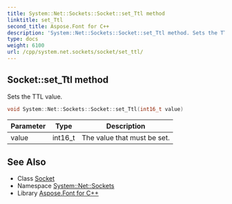 ```yaml
---
title: System::Net::Sockets::Socket::set_Ttl method
linktitle: set_Ttl
second_title: Aspose.Font for C++
description: 'System::Net::Sockets::Socket::set_Ttl method. Sets the TTL value in C++.'
type: docs
weight: 6100
url: /cpp/system.net.sockets/socket/set_ttl/
---
```

## Socket::set_Ttl method


Sets the TTL value.

```cpp
void System::Net::Sockets::Socket::set_Ttl(int16_t value)
```


| Parameter | Type | Description |
| --- | --- | --- |
| value | int16_t | The value that must be set. |

## See Also

* Class [Socket](../)
* Namespace [System::Net::Sockets](../../)
* Library [Aspose.Font for C++](../../../)
